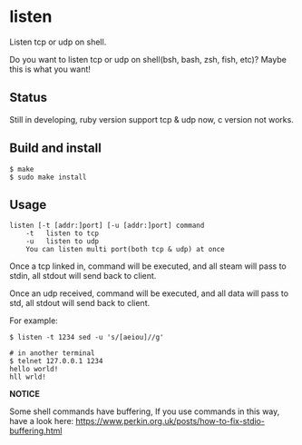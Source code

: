 listen
======

Listen tcp or udp on shell.

Do you want to listen tcp or udp on shell(bsh, bash, zsh, fish, etc)? Maybe this is what you want!

Status
------

Still in developing, ruby version support tcp & udp now, c version not works.

Build and install
-----------------

    $ make
    $ sudo make install

Usage
-----

    listen [-t [addr:]port] [-u [addr:]port] command
        -t   listen to tcp
        -u   listen to udp
        You can listen multi port(both tcp & udp) at once

Once a tcp linked in, command will be executed, and all steam will pass to stdin, all stdout will send back to client.

Once an udp received, command will be executed, and all data will pass to std, all stdout will send back to client.

For example:

    $ listen -t 1234 sed -u 's/[aeiou]//g'

    # in another terminal
    $ telnet 127.0.0.1 1234
    hello world!
    hll wrld!

**NOTICE**

Some shell commands have buffering, If you use commands in this way, have a look here: https://www.perkin.org.uk/posts/how-to-fix-stdio-buffering.html
